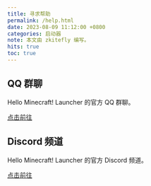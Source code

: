 ```yaml
---
title: 寻求帮助
permalink: /help.html
date: 2023-08-09 11:12:00 +0800
categories: 启动器
note: 本文由 zkitefly 编写。
hits: true
toc: true
---
```


## QQ 群聊

Hello Minecraft! Launcher 的官方 QQ 群聊。

[点击前往](/groups.html)

## Discord 频道

Hello Minecraft! Launcher 的官方 Discord 频道。

[点击前往](https://discord.gg/jVvC7HfM6U)
